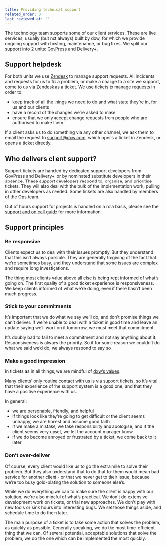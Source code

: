 ```yaml
---
title: Providing technical support
related_order: 3
last_reviewed_at: ""
---
```


The technology team supports some of our client services. These are live services, usually (but not always) built by dxw, for which we provide ongoing support with hosting, maintenance, or bug fixes. We split our support into 2 units: [GovPress](https://playbook.dxw.com/govpress-unit/support/) and Delivery+. 

## Support helpdesk 

For both units we use [Zendesk](https://dxw.zendesk.com/) to manage support requests. All incidents and requests for us to fix a problem, or make a change to a site we support, come to us via Zendesk as a ticket. We use tickets to manage requests in order to:

* keep track of all the things we need to do and what state they’re in, for us and our clients
* have a record of the changes we’re asked to make
* ensure that we only accept change requests from people who are authorised to make them

If a client asks us to do something via any other channel, we ask them to email the request to support@dxw.com, which opens a ticket in Zendesk, or opens a ticket directly.

## Who delivers client support? 

Support tickets are handled by dedicated support developers from GovPress and Delivery+, or by nominated substitute developers in their absence. These support developers respond to, organise, and prioritise tickets. They will also deal with the bulk of the implementation work, pulling in other developers as needed. Some tickets are also handled by members of the Ops team.

Out of hours support for projects is handled on a rota basis, please see the [support and on call guide](https://playbook.dxw.com/tech/support-and-on-call/) for more information. 

## Support principles 

### Be responsive

Clients expect us to deal with their issues promptly. But they understand that this isn’t always possible. They are generally forgiving of the fact that we’re sometimes busy, and they understand that some issues are complex and require long investigations.

The thing most clients value above all else is being kept informed of what’s going on. The first quality of a good ticket experience is responsiveness. We keep clients informed of what we’re doing, even if there hasn’t been much progress.

### Stick to your commitments 

It’s important that we do what we say we’ll do, and don’t promise things we can’t deliver. If we’re unable to deal with a ticket in good time and leave an update saying we’ll work on it tomorrow, we must meet that commitment.

It’s doubly bad to fail to meet a commitment and not say anything about it. Responsiveness is always the priority. So if for some reason we couldn’t do what we said we’d do, we always respond to say so.

### Make a good impression 

In tickets as in all things, we are mindful of [dxw’s values](https://playbook.dxw.com/about-us/our-mission-values-and-principles/#our-values).

Many clients’ only routine contact with us is via support tickets, so it’s vital that their experience of the support system is a good one, and that they have a positive experience with us.

In general:

* we are personable, friendly, and helpful
* if things look like they’re going to get difficult or the client seems unhappy, we are honest and assume good faith
* if we make a mistake, we take responsibility and apologise, and if the client seems very upset, we let the account manager know
* if we do become annoyed or frustrated by a ticket, we come back to it later

### Don’t over-deliver

Of course, every client would like us to go the extra mile to solve their problem. But they also understand that to do that for them would mean bad service for another client - or that we never get to their issue, because we’re too busy gold-plating the solution to someone else’s.

While we do everything we can to make sure the client is happy with our solution, we’re also mindful of what’s practical. We don’t do extensive development work on tickets, or trial new approaches. We don’t play with new tools or sink hours into interesting bugs. We set those things aside, and schedule time to do them later.

The main purpose of a ticket is to take some action that solves the problem, as quickly as possible. Generally speaking, we do the most time-efficient thing that we can. Of several potential, acceptable solutions that solve the problem, we do the one which can be implemented the most quickly.


